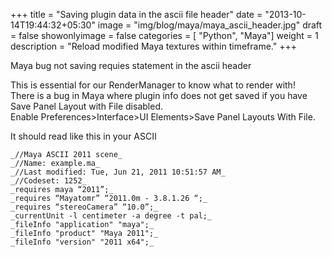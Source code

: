 +++
title = "Saving plugin data in the ascii file header"
date = "2013-10-14T19:44:32+05:30"
image = "img/blog/maya/maya_ascii_header.jpg"
draft = false
showonlyimage = false
categories = [ "Python", "Maya"]
weight = 1
description = "Reload modified Maya textures within timeframe."
+++

Maya bug not saving requies statement in the ascii header 
<!--more-->


This is essential for our RenderManager to know what to render with!  
There is a bug in Maya where plugin info does not get saved if you have Save Panel Layout with File disabled.  
Enable Preferences>Interface>UI Elements>Save Panel Layouts With File.  

It should read like this in your ASCII
```
_//Maya ASCII 2011 scene_  
_//Name: example.ma_  
_//Last modified: Tue, Jun 21, 2011 10:51:57 AM_  
_//Codeset: 1252_  
_requires maya “2011”;_  
_requires “Mayatomr” “2011.0m - 3.8.1.26 “;_  
_requires “stereoCamera” “10.0”;_  
_currentUnit -l centimeter -a degree -t pal;_  
_fileInfo "application" "maya";_  
_fileInfo "product" "Maya 2011";_  
_fileInfo "version" "2011 x64";_  
```
